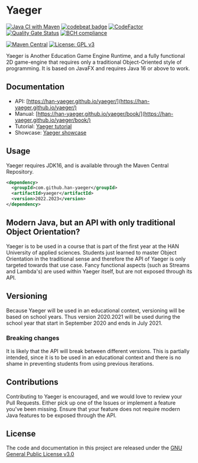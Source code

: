 # Yaeger

[![Java CI with Maven](https://github.com/han-yaeger/yaeger/workflows/Java%20CI%20with%20Maven/badge.svg)](https://github.com/han-yaeger/yaeger/actions?query=workflow%3A%22Java+CI+with+Maven%22)
[![codebeat badge](https://codebeat.co/badges/e5806ed2-598a-4597-b85b-3940650927e3)](https://codebeat.co/projects/github-com-han-yaeger-yaeger-master)
[![CodeFactor](https://www.codefactor.io/repository/github/han-yaeger/yaeger/badge)](https://www.codefactor.io/repository/github/han-yaeger/yaeger)
[![Quality Gate Status](https://sonarcloud.io/api/project_badges/measure?project=han-yaeger_yaeger&metric=alert_status)](https://sonarcloud.io/dashboard?id=han-yaeger_yaeger)
[![BCH compliance](https://bettercodehub.com/edge/badge/han-yaeger/yaeger?branch=master)](https://bettercodehub.com/)

[![Maven Central](https://maven-badges.herokuapp.com/maven-central/com.github.han-yaeger/yaeger/badge.svg)](https://maven-badges.herokuapp.com/maven-central/com.github.han-yaeger/yaeger)
[![License: GPL v3](https://img.shields.io/badge/License-GPLv3-blue.svg)](https://www.gnu.org/licenses/gpl-3.0)

Yaeger is Another Education Game Engine Runtime, and a fully functional 2D game-engine that
requires only a traditional Object-Oriented style of programming. It is based on JavaFX and
requires Java 16 or above to work.

## Documentation

* API: [https://han-yaeger.github.io/yaeger/](https://han-yaeger.github.io/yaeger/)
* Manual: [https://han-yaeger.github.io/yaeger/book/](https://han-yaeger.github.io/yaeger/book/)
* Tutorial: [Yaeger tutorial](https://github.com/han-yaeger/yaeger-tutorial)
* Showcase: [Yaeger showcase](https://github.com/han-yaeger/yaeger-showcase)

## Usage

Yaeger requires JDK16, and is available through the Maven Central Repository.

```xml
<dependency>
  <groupId>com.github.han-yaeger</groupId>
  <artifactId>yaeger</artifactId>
  <version>2022.2023</version>
</dependency>
```

## Modern Java, but an API with only traditional Object Orientation?

Yaeger is to be used in a course that is part of the first year at the HAN University of applied sciences. Students
just learned to master Object Orientation in the traditional sense and therefore the API of Yaeger is only targeted
towards that use case. Fancy functional aspects (such as Streams and Lambda's) are used within Yaeger itself, but are not
exposed through its API.

## Versioning

Because Yaeger will be used in an educational context, versioning will be based on school years.
Thus version 2020.2021 will be used during the school year that start in September 2020 and ends in July 2021.

### Breaking changes

It is likely that the API will break between different versions. This is partially intended, since it is to
be used in an educational context and there is no shame in preventing students from using previous iterations.

## Contributions

Contributing to Yaeger is encouraged, and we would love to review your Pull Requests. Either
pick up one of the Issues or implement a feature you've been missing. Ensure that your feature does
not require modern Java features to be exposed through the API.

## License

The code and documentation in this project are released under the [GNU General Public License v3.0](LICENSE)
